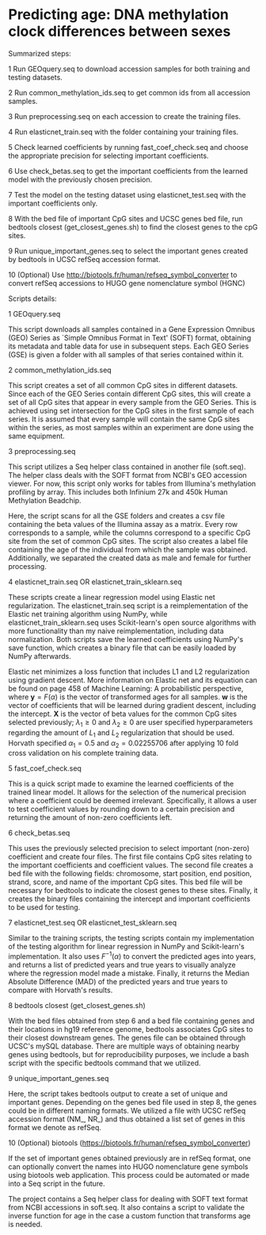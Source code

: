 # Predicting age: DNA methylation clock differences between sexes

Summarized steps:

1 Run GEOquery.seq to download accession samples for both training and testing datasets.

2 Run common_methylation_ids.seq to get common ids from all accession samples.

3 Run preprocessing.seq on each accession to create the training files.

4 Run elasticnet_train.seq with the folder containing your training files.

5 Check learned coefficients by running fast_coef_check.seq and choose the appropriate precision for selecting important coefficients.

6 Use check_betas.seq to get the important coefficients from the learned model with the previously chosen precision.

7 Test the model on the testing dataset using elasticnet_test.seq with the important coefficients only.

8 With the bed file of important CpG sites and UCSC genes bed file, run bedtools closest (get_closest_genes.sh) to find the closest genes to the cpG sites. 

9 Run unique_important_genes.seq to select the important genes created by bedtools in UCSC refSeq accession format.

10 (Optional) Use http://biotools.fr/human/refseq_symbol_converter to convert refSeq accessions to HUGO gene nomenclature symbol (HGNC)

Scripts details:

1 GEOquery.seq
  
  This script downloads all samples contained in a Gene Expression Omnibus (GEO) Series as `Simple Omnibus Format in Text' (SOFT) format, obtaining its metadata and table data for use in subsequent steps. Each GEO Series (GSE) is given a folder with all samples of that series contained within it.
  
2 common_methylation_ids.seq
  
  This script creates a set of all common CpG sites in different datasets. Since each of the GEO Series contain different CpG sites, this will create a set of all CpG sites that appear in every sample from the GEO Series. This is achieved using set intersection for the CpG sites in the first sample of each series. It is assumed that every sample will contain the same CpG sites within the series, as most samples within an experiment are done using the same equipment.
  
3 preprocessing.seq
  
  This script utilizes a Seq helper class contained in another file (soft.seq). The helper class deals with the SOFT format from NCBI's GEO accession viewer. For now, this script only works for tables from Illumina's methylation profiling by array. This includes both Infinium 27k and 450k Human Methylation Beadchip.
  
  Here, the script scans for all the GSE folders and creates a csv file containing the beta values of the Illumina assay as a matrix. Every row corresponds to a sample, while the columns correspond to a specific CpG site from the set of common CpG sites. The script also creates a label file containing the age of the individual from which the sample was obtained. Additionally, we separated the created data as male and female for further processing.
  
4 elasticnet_train.seq OR elasticnet_train_sklearn.seq
  
  These scripts create a linear regression model using Elastic net regularization. The elasticnet_train.seq script is a reimplementation of the Elastic net training algorithm using NumPy, while elasticnet_train_sklearn.seq uses Scikit-learn's open source algorithms with more functionality than my naive reimplementation, including data normalization. Both scripts save the learned coefficients using NumPy's save function, which creates a binary file that can be easily loaded by NumPy afterwards.
  
  
  Elastic net minimizes a loss function that includes L1 and L2 regularization using gradient descent. More information on Elastic net and its equation can be found on page 458 of Machine Learning: A probabilistic perspective, where $\boldsymbol{y} = F(\alpha)$ is the vector of transformed ages for all samples. $\boldsymbol{w}$ is the vector of coefficients that will be learned during gradient descent, including the intercept. $\boldsymbol{X}$ is the vector of beta values for the common CpG sites selected previously; $\lambda_1 \ge 0$ and $\lambda_2 \ge 0$ are user specified hyperparameters regarding the amount of $L_1$ and $L_2$ regularization that should be used. Horvath specified $\alpha_1 = 0.5$ and $\alpha_2 = 0.02255706$ after applying 10 fold cross validation on his complete training data.
  
5 fast_coef_check.seq
  
  This is a quick script made to examine the learned coefficients of the trained linear model. It allows for the selection of the numerical precision where a coefficient could be deemed irrelevant. Specifically, it allows a user to test coefficient values by rounding down to a certain precision and returning the amount of non-zero coefficients left.
  
6 check_betas.seq
  
  This uses the previously selected precision to select important (non-zero) coefficient and create four files. The first file contains CpG sites relating to the important coefficients and coefficient values. The second file creates a bed file with the following fields: chromosome, start position, end position, strand, score, and name of the important CpG sites. This bed file will be necessary for bedtools to indicate the closest genes to these sites. Finally, it creates the binary files containing the intercept and important coefficients to be used for testing.

7 elasticnet_test.seq OR elasticnet_test_sklearn.seq
  
  Similar to the training scripts, the testing scripts contain my implementation of the testing algorithm for linear regression in NumPy and Scikit-learn's implementation. It also uses $F^{-1}(\alpha)$ to convert the predicted ages into years, and returns a list of predicted years and true years to visually analyze where the regression model made a mistake. Finally, it returns the Median Absolute Difference (MAD) of the predicted years and true years to compare with Horvath's results.

8 bedtools closest (get_closest_genes.sh)
  
  With the bed files obtained from step 6 and a bed file containing genes and their locations in hg19 reference genome, bedtools associates CpG sites to their closest downstream genes. The genes file can be obtained through UCSC's mySQL database. There are multiple ways of obtaining nearby genes using bedtools, but for reproducibility purposes, we include a bash script with the specific bedtools command that we utilized.
  
9 unique_important_genes.seq
  
  Here, the script takes bedtools output to create a set of unique and important genes. Depending on the genes bed file used in step 8, the genes could be in different naming formats. We utilized a file with UCSC refSeq accession format (NM_, NR_) and thus obtained a list set of genes in this format we denote as refSeq.
  
10 (Optional) biotools (https://biotools.fr/human/refseq_symbol_converter)
  
  If the set of important genes obtained previously are in refSeq format, one can optionally convert the names into HUGO nomenclature gene symbols using biotools web application. This process could be automated or made into a Seq script in the future.

The project contains a Seq helper class for dealing with SOFT text format from NCBI accessions in soft.seq. It also contains a script to validate the inverse function for age in the case a custom function that transforms age is needed.